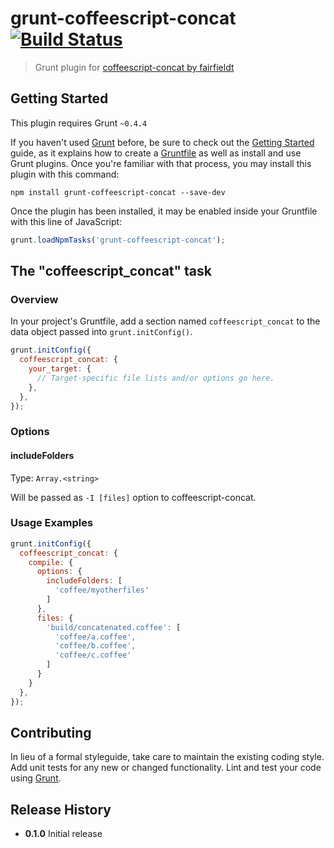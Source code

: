 # grunt-coffeescript-concat [![Build Status](https://travis-ci.org/PavelVanecek/grunt-coffeescript-concat.svg?branch=master)](https://travis-ci.org/PavelVanecek/grunt-coffeescript-concat)

> Grunt plugin for [coffeescript-concat by fairfieldt](https://github.com/fairfieldt/coffeescript-concat)

## Getting Started
This plugin requires Grunt `~0.4.4`

If you haven't used [Grunt](http://gruntjs.com/) before, be sure to check out the [Getting Started](http://gruntjs.com/getting-started) guide, as it explains how to create a [Gruntfile](http://gruntjs.com/sample-gruntfile) as well as install and use Grunt plugins. Once you're familiar with that process, you may install this plugin with this command:

```shell
npm install grunt-coffeescript-concat --save-dev
```

Once the plugin has been installed, it may be enabled inside your Gruntfile with this line of JavaScript:

```js
grunt.loadNpmTasks('grunt-coffeescript-concat');
```

## The "coffeescript_concat" task

### Overview
In your project's Gruntfile, add a section named `coffeescript_concat` to the data object passed into `grunt.initConfig()`.

```js
grunt.initConfig({
  coffeescript_concat: {
    your_target: {
      // Target-specific file lists and/or options go here.
    },
  },
});
```

### Options

#### includeFolders
Type: `Array.<string>`

Will be passed as `-I [files]` option to coffeescript-concat.

### Usage Examples

```js
grunt.initConfig({
  coffeescript_concat: {
    compile: {
      options: {
        includeFolders: [
          'coffee/myotherfiles'
        ]
      },
      files: {
        'build/concatenated.coffee': [
          'coffee/a.coffee',
          'coffee/b.coffee',
          'coffee/c.coffee'
        ]
      }
    }
  },
});
```

## Contributing
In lieu of a formal styleguide, take care to maintain the existing coding style. Add unit tests for any new or changed functionality. Lint and test your code using [Grunt](http://gruntjs.com/).

## Release History

- **0.1.0**
  Initial release
